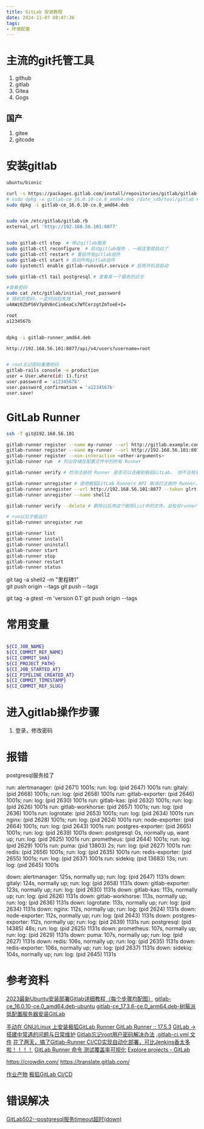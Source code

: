 ```yaml
---
title: GitLab 安装教程
date: 2024-11-07 08:47:36
tags:
- 环境配置
---
```


# 主流的git托管工具

1. github
2. gitlab
3. Gitea
4. Gogs


## 国产

1. gitee
2. gitcode

# 安装gitlab

```bash
ubuntu/bionic

curl -s https://packages.gitlab.com/install/repositories/gitlab/gitlab-ce/script.deb.sh | sudo bash
# sudo dpkg -x gitlab-ce_16.0.10-ce.0_amd64.deb /date_sdb/tool/gitlab # 解压到任意目录失败
sudo dpkg -i gitlab-ce_16.0.10-ce.0_amd64.deb


sudo vim /etc/gitlab/gitlab.rb
external_url 'http://192.168.56.101:8077'


sudo gitlab-ctl stop  # 停止gitlab服务 ​
sudo gitlab-ctl reconfigure  # 启动gitlab服务 ，一般这里就启动了​
sudo gitlab-ctl restart # 重启所有gitlab组件 ​
sudo gitlab-ctl start # 启动所有gitlab组件 
sudo systemctl enable gitlab-runsvdir.service # 启用开机自启动

sudo gitlab-ctl tail postgresql # 查看某一个服务的日志

#查看密码
sudo cat /etc/gitlab/initial_root_password
# 随机的密码，一定时间后失效
u4AWz0ZbPS6V7p0V6nCin6eaCs7WTCerzgtZmToeE+I=

root
a1234567b


dpkg -i gitlab-runner_amd64.deb

http://192.168.56.101:8077/api/v4/users?username=root


# root忘记密码重置密码
gitlab-rails console -e production
user = User.where(id: 1).first
user.password = 'a1234567b'
user.password_confirmation = 'a1234567b'
user.save!
```


# GitLab Runner
```bash
ssh -T git@192.168.56.101

gitlab-runner register --name my-runner --url http://gitlab.example.com --registration-token my-registration-token
gitlab-runner register --name my-runner --url http://192.168.56.101:8077  --token glrt-kAwh-mskRmjpz61qbxtS
gitlab-runner register --non-interactive <other-arguments>
gitlab-runner run  # 列出存储在配置文件中的所有 Runner

gitlab-runner verify # 检测注册的 Runner 是否可以连接到极狐GitLab， 但不会校验其是否被极狐GitLab Runner 服务使用

gitlab-runner unregister # 使用极狐GitLab Runners API 取消已注册的 Runner。
gitlab-runner unregister --url http://192.168.56.101:8077 --token glrt-f-ynh8x5XAsHd97WEBBr
gitlab-runner unregister --name shell2

gitlab-runner verify --delete # 删除以后用这个删除list中的文件，会校验runner是否有效

# run以后才能运行
gitlab-runner unregister run

gitlab-runner list
gitlab-runner install
gitlab-runner uninstall
gitlab-runner start
gitlab-runner stop
gitlab-runner restart
gitlab-runner status
```

git tag -a shell2 -m "里程碑1"  
git push origin --tags
git push --tags

git tag -a gtest -m 'version 0.1'
git push origin --tags


# 常用变量
```bash

${CI_JOB_NAME}
${CI_COMMIT_REF_NAME}
${CI_COMMIT_SHA}
${CI_PROJECT_PATH}
${CI_JOB_STARTED_AT}
${CI_PIPELINE_CREATED_AT}
${CI_COMMIT_TIMESTAMP}
${CI_COMMIT_REF_SLUG}

```
# 进入gitlab操作步骤

1. 登录，修改密码



# 报错
postgresql服务挂了


run: alertmanager: (pid 2671) 1001s; run: log: (pid 2647) 1001s
run: gitaly: (pid 2668) 1001s; run: log: (pid 2658) 1001s
run: gitlab-exporter: (pid 2646) 1001s; run: log: (pid 2630) 1001s
run: gitlab-kas: (pid 2632) 1001s; run: log: (pid 2626) 1001s
run: gitlab-workhorse: (pid 2657) 1001s; run: log: (pid 2636) 1001s
run: logrotate: (pid 2653) 1001s; run: log: (pid 2634) 1001s
run: nginx: (pid 2628) 1001s; run: log: (pid 2624) 1001s
run: node-exporter: (pid 2664) 1001s; run: log: (pid 2643) 1001s
run: postgres-exporter: (pid 2665) 1001s; run: log: (pid 2639) 1001s
down: postgresql: 0s, normally up, want up; run: log: (pid 2625) 1001s
run: prometheus: (pid 2644) 1001s; run: log: (pid 2629) 1001s
run: puma: (pid 13803) 2s; run: log: (pid 2627) 1001s
run: redis: (pid 2656) 1001s; run: log: (pid 2635) 1001s
run: redis-exporter: (pid 2655) 1001s; run: log: (pid 2637) 1001s
run: sidekiq: (pid 13683) 13s; run: log: (pid 2645) 1001s

down: alertmanager: 125s, normally up; run: log: (pid 2647) 1131s
down: gitaly: 124s, normally up; run: log: (pid 2658) 1131s
down: gitlab-exporter: 123s, normally up; run: log: (pid 2630) 1131s
down: gitlab-kas: 113s, normally up; run: log: (pid 2626) 1131s
down: gitlab-workhorse: 113s, normally up; run: log: (pid 2636) 1131s
down: logrotate: 113s, normally up; run: log: (pid 2634) 1131s
down: nginx: 112s, normally up; run: log: (pid 2624) 1131s
down: node-exporter: 112s, normally up; run: log: (pid 2643) 1131s
down: postgres-exporter: 112s, normally up; run: log: (pid 2639) 1131s
run: postgresql: (pid 14385) 48s; run: log: (pid 2625) 1131s
down: prometheus: 107s, normally up; run: log: (pid 2629) 1131s
down: puma: 107s, normally up; run: log: (pid 2627) 1131s
down: redis: 106s, normally up; run: log: (pid 2635) 1131s
down: redis-exporter: 106s, normally up; run: log: (pid 2637) 1131s
down: sidekiq: 104s, normally up; run: log: (pid 2645) 1131s

# 参考资料
[2023最新Ubuntu安装部署Gitlab详细教程（每个步骤均配图）](https://blog.csdn.net/m0_63230155/article/details/131952266)
[gitlab-ce_16.0.10-ce.0_amd64.deb-ubuntu](https://packages.gitlab.com/gitlab/gitlab-ce/packages/ubuntu/bionic/gitlab-ce_16.0.10-ce.0_amd64.deb)
[gitlab-ce_17.3.6-ce.0_arm64.deb-树莓派](https://packages.gitlab.com/gitlab/gitlab-ce/packages/debian/bookworm/gitlab-ce_17.3.6-ce.0_arm64.deb)
[低配置服务器安装GitLab](https://blog.csdn.net/leitingvre/article/details/108938882)

[手动在 GNU/Linux 上安装极狐GitLab Runner ](https://gitlab.cn/docs/runner/install/linux-manually.html)
[GitLab Runner :: 17.5.3](https://gitlab-runner-downloads.s3.amazonaws.com/latest/index.html)
[GitLab → 搭建中常遇的问题与日常维护](https://www.cnblogs.com/youzhibing/p/12572598.html)
[Gitlab忘记root用户密码解决办法](https://www.cnblogs.com/easonscx/p/12608486.html)
[.gitlab-ci.yml 文件](https://gitlab.cn/docs/jh/ci/yaml/gitlab_ci_yaml.html)
[花了两天，搞了Gitlab-Runner CI/CD实现自动化部署，可比Jenkins香太多啦！！！！](https://blog.csdn.net/Lee_SmallNorth/article/details/109382552)
[GitLab Runner 命令 ](https://gitlab.cn/docs/runner/commands/)
[测试覆盖率可视化](https://gitlab.cn/docs/jh/ci/testing/test_coverage_visualization.html#cc-%E7%A4%BA%E4%BE%8B)
[Explore projects - GitLab](https://gitlab.com/explore)

https://crowdin.com/
https://translate.gitlab.com/


[作业产物](https://gitlab.cn/docs/jh/ci/jobs/job_artifacts.html)
[极狐GitLab CI/CD](https://gitlab.cn/docs/jh/ci/)

# 错误解决
[GitLab502--postgresql服务timeout超时(down)](https://blog.csdn.net/liangjiabao5555/article/details/106128231)




